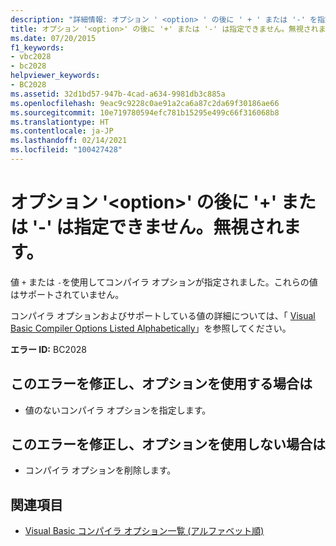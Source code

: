 ```yaml
---
description: "詳細情報: オプション ' <option> ' の後に ' + ' または '-' を指定することはできません。無視されます"
title: オプション '<option>' の後に '+' または '-' は指定できません。無視されます。
ms.date: 07/20/2015
f1_keywords:
- vbc2028
- bc2028
helpviewer_keywords:
- BC2028
ms.assetid: 32d1bd57-947b-4cad-a634-9981db3c885a
ms.openlocfilehash: 9eac9c9228c0ae91a2ca6a87c2da69f30186ae66
ms.sourcegitcommit: 10e719780594efc781b15295e499c66f316068b8
ms.translationtype: HT
ms.contentlocale: ja-JP
ms.lasthandoff: 02/14/2021
ms.locfileid: "100427428"
---
```

# <a name="option-option-cannot-be-followed-by--or---ignored"></a>オプション '\<option>' の後に '+' または '-' は指定できません。無視されます。

値 `+` または `-`を使用してコンパイラ オプションが指定されました。これらの値はサポートされていません。  
  
 コンパイラ オプションおよびサポートしている値の詳細については、「 [Visual Basic Compiler Options Listed Alphabetically](../reference/command-line-compiler/compiler-options-listed-alphabetically.md)」を参照してください。  
  
 **エラー ID:** BC2028  
  
## <a name="to-correct-this-error-and-use-the-option"></a>このエラーを修正し、オプションを使用する場合は  
  
- 値のないコンパイラ オプションを指定します。  
  
## <a name="to-correct-this-error-and-not-use-the-option"></a>このエラーを修正し、オプションを使用しない場合は  
  
- コンパイラ オプションを削除します。  
  
## <a name="see-also"></a>関連項目

- [Visual Basic コンパイラ オプション一覧 (アルファベット順)](../reference/command-line-compiler/compiler-options-listed-alphabetically.md)

